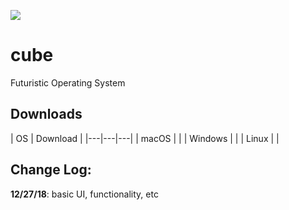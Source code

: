 ![](https://api.travis-ci.org/rocketbear27/cube.svg?branch=master)

# cube
Futuristic Operating System

## Downloads
| OS  | Download  |
|---|---|---|
| macOS  |   | 
| Windows |   |
| Linux  |   |

## Change Log:
**12/27/18**: basic UI, functionality, etc